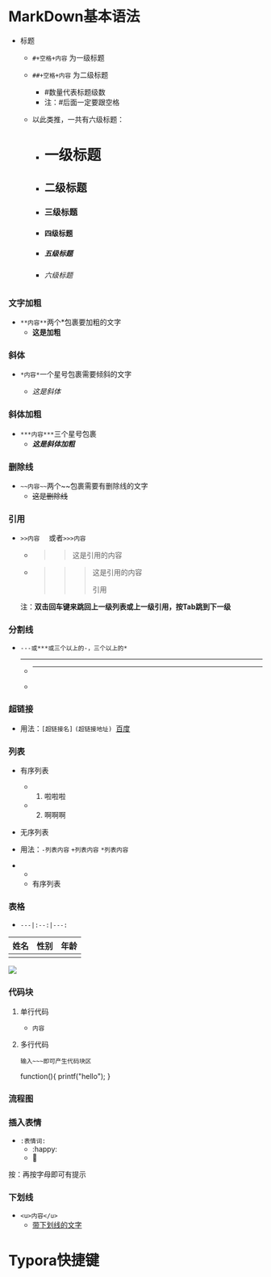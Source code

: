 # MarkDown基本语法

- 标题

  - `#+空格+内容` 为一级标题

  - `##+空格+内容` 为二级标题

    - #数量代表标题级数
    - 注：#后面一定要跟空格

  - 以此类推，一共有六级标题：

    - # 一级标题

    - ## 二级标题

    - ### 三级标题

    - #### 四级标题

    - ##### 五级标题

    - ###### 六级标题

### 文字加粗

- `**内容**`两个*包裹要加粗的文字
  - **这是加粗**

### 斜体

- `*内容*`一个星号包裹需要倾斜的文字

  - *这是斜体*


### 斜体加粗

- `***内容***`三个星号包裹
  - ***这是斜体加粗***

### 删除线

- `~~内容~~`两个~~包裹需要有删除线的文字
  - ~~这是删除线~~

### 引用

- `>>内容  ` 或者`>>>内容`

  - > > 这是引用的内容

  - > > > 这是引用的内容
    > > >
    > > > 引用

  注：**双击回车键来跳回上一级列表或上一级引用，按Tab跳到下一级**

### 分割线

- `---或***或三个以上的-，三个以上的*`	

  - ---

  - ***

  - 

### 超链接

- 用法：`[超链接名]` `(超链接地址)`
  ​	[百度](http://www.baidu.com)

### 列表

- 有序列表
  - 1. 啦啦啦
  - 2. 啊啊啊

- 无序列表

- 用法：`-列表内容` `+列表内容` `*列表内容`
- 
  - 
  - 有序列表

### 表格

- `---|:--:|---:`

| 姓名 | 性别 | 年龄 |
| ---- | ---- | ---- |
|      |      |      |

![](D:\笔记\编程学习\Typora使用\images\草图.png)

### 代码块

1. 单行代码

   - `内容`

2. 多行代码

   `输入~~~即可产生代码块区`

	 function(){
	 	printf("hello");
	 }

### 流程图

### 插入表情

- `:表情词:`
  - :happy:
  - :cowboy_hat_face:

按：再按字母即可有提示

### 下划线

- `<u>内容</u>`
  - <u>带下划线的文字</u>





# Typora快捷键



